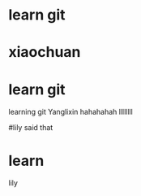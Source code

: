 

# learn git

# xiaochuan



# learn git

learning git
Yanglixin
hahahahah
llllllll


#lily said that


# learn


lily

